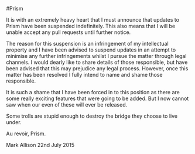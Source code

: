 #Prism

It is with an extremely heavy heart that I must announce that updates to Prism have been suspended indefinitely. This also means that I will be unable accept any pull requests until further notice.

The reason for this suspension is an infringement of my intellectual property and I have been advised to suspend updates in an attempt to minimise any further infringements whilst I pursue the matter through legal channels. I would dearly like to share details of those responsible, but have been advised that this may prejudice any legal process. However, once this matter has been resolved I fully intend to name and shame those responsible.

It is such a shame that I have been forced in to this position as there are some really exciting features that were going to be added. But I now cannot saw when our even of these will ever be released.

Some trolls are stupid enough to destroy the bridge they choose to live under.

Au revoir, Prism.

Mark Allison
22nd July 2015
